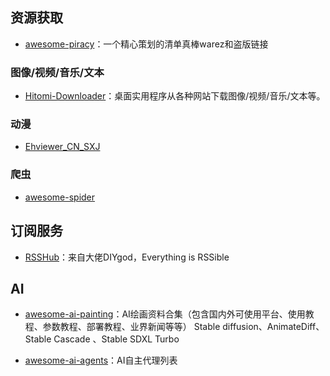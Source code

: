 

## 资源获取

- [awesome-piracy](https://github.com/Igglybuff/awesome-piracy)：一个精心策划的清单真棒warez和盗版链接

### 图像/视频/音乐/文本

- [Hitomi-Downloader](https://github.com/KurtBestor/Hitomi-Downloader)：桌面实用程序从各种网站下载图像/视频/音乐/文本等。

### 动漫

- [Ehviewer_CN_SXJ](https://github.com/xiaojieonly/Ehviewer_CN_SXJ)

### 爬虫

- [awesome-spider](https://github.com/facert/awesome-spider)

## 订阅服务

- [RSSHub](https://github.com/DIYgod/RSSHub)：来自大佬DIYgod，Everything is RSSible

## AI

* [awesome-ai-painting](https://github.com/hua1995116/awesome-ai-painting)：AI绘画资料合集（包含国内外可使用平台、使用教程、参数教程、部署教程、业界新闻等等） Stable diffusion、AnimateDiff、Stable Cascade 、Stable SDXL Turbo

* [awesome-ai-agents](https://github.com/e2b-dev/awesome-ai-agents)：AI自主代理列表

	